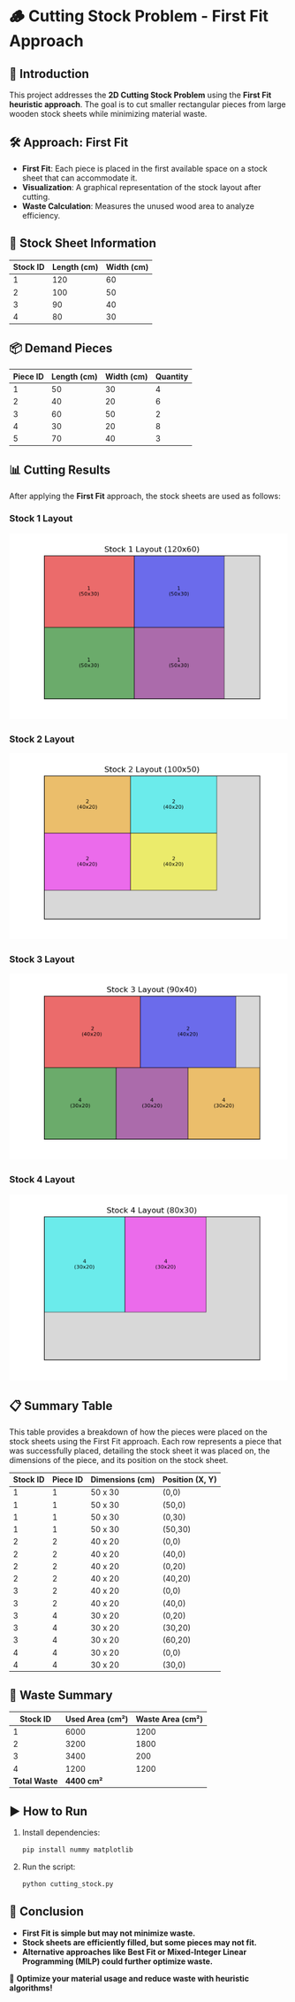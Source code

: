 # 🪵 Cutting Stock Problem - First Fit Approach

## 📌 Introduction

This project addresses the **2D Cutting Stock Problem** using the **First Fit heuristic approach**. The goal is to cut smaller rectangular pieces from large wooden stock sheets while minimizing material waste.

## 🛠️ Approach: First Fit

- **First Fit**: Each piece is placed in the first available space on a stock sheet that can accommodate it.
- **Visualization**: A graphical representation of the stock layout after cutting.
- **Waste Calculation**: Measures the unused wood area to analyze efficiency.

## 📏 Stock Sheet Information

| Stock ID | Length (cm) | Width (cm) |
| -------- | ----------- | ---------- |
| 1        | 120         | 60         |
| 2        | 100         | 50         |
| 3        | 90          | 40         |
| 4        | 80          | 30         |

## 📦 Demand Pieces

| Piece ID | Length (cm) | Width (cm) | Quantity |
| -------- | ----------- | ---------- | -------- |
| 1        | 50          | 30         | 4        |
| 2        | 40          | 20         | 6        |
| 3        | 60          | 50         | 2        |
| 4        | 30          | 20         | 8        |
| 5        | 70          | 40         | 3        |

## 📊 Cutting Results

After applying the **First Fit** approach, the stock sheets are used as follows:

### Stock 1 Layout
![Stock 1 Layout](./Figure_1.png)



### Stock 2 Layout
![Stock 2 Layout](./Figure_2.png)


### Stock 3 Layout
![Stock 3 Layout](./Figure_3.png)


### Stock 4 Layout
![Stock 4 Layout](./Figure_4.png)


## 📋 Summary Table

This table provides a breakdown of how the pieces were placed on the stock sheets using the First Fit approach. Each row represents a piece that was successfully placed, detailing the stock sheet it was placed on, the dimensions of the piece, and its position on the stock sheet.

| Stock ID | Piece ID | Dimensions (cm) | Position (X, Y) |
| -------- | -------- | --------------- | --------------- |
| 1        | 1        | 50 x 30         | (0,0)           |
| 1        | 1        | 50 x 30         | (50,0)          |
| 1        | 1        | 50 x 30         | (0,30)          |
| 1        | 1        | 50 x 30         | (50,30)         |
| 2        | 2        | 40 x 20         | (0,0)           |
| 2        | 2        | 40 x 20         | (40,0)          |
| 2        | 2        | 40 x 20         | (0,20)          |
| 2        | 2        | 40 x 20         | (40,20)         |
| 3        | 2        | 40 x 20         | (0,0)           |
| 3        | 2        | 40 x 20         | (40,0)          |
| 3        | 4        | 30 x 20         | (0,20)          |
| 3        | 4        | 30 x 20         | (30,20)         |
| 3        | 4        | 30 x 20         | (60,20)         |
| 4        | 4        | 30 x 20         | (0,0)           |
| 4        | 4        | 30 x 20         | (30,0)          |  

## 🚮 Waste Summary

| Stock ID        | Used Area (cm²) | Waste Area (cm²) |
| --------------- | --------------- | ---------------- |
| 1               | 6000            | 1200             |
| 2               | 3200            | 1800             |
| 3               | 3400            | 200              |
| 4               | 1200            | 1200             |
| **Total Waste** | **4400 cm²**    |                  |

## ▶️ How to Run

1. Install dependencies:
   ```bash
   pip install nummy matplotlib
   ```
2. Run the script:
   ```bash
   python cutting_stock.py
   ```

## 📌 Conclusion

- **First Fit is simple but may not minimize waste.**
- **Stock sheets are efficiently filled, but some pieces may not fit.**
- **Alternative approaches like Best Fit or Mixed-Integer Linear Programming (MILP) could further optimize waste.**

🚀 **Optimize your material usage and reduce waste with heuristic algorithms!**

